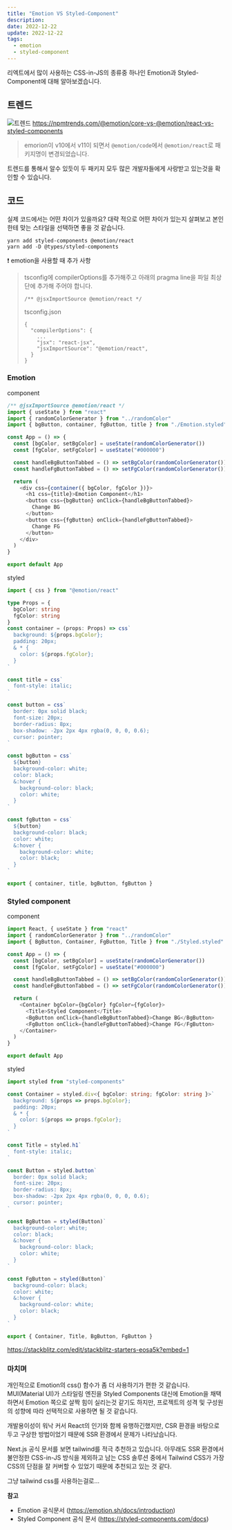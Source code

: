```yaml
---
title: "Emotion VS Styled-Component"
description:
date: 2022-12-22
update: 2022-12-22
tags:
  - emotion
  - styled-component
---
```


리엑트에서 많이 사용하는 CSS-in-JS의 종류중 하나인 Emotion과 Styled-Component에 대해 알아보겠습니다.

## 트렌드

![트렌드](emotion-trends.png)
https://npmtrends.com/@emotion/core-vs-@emotion/react-vs-styled-components

> emorion이 v10에서 v11이 되면서 `@emotion/code`에서 `@emotion/react`로 패키지명이 변경되었습니다.

트렌드를 통해서 알수 있듯이 두 패키지 모두 많은 개발자들에게 사랑받고 있는것을 확인할 수 있습니다.

## 코드

실제 코드에서는 어떤 차이가 있을까요? 대략 적으로 어떤 차이가 있는지 살펴보고 본인한테 맞는 스타일을 선택하면 좋을 것 같습니다.

```
yarn add styled-components @emotion/react
yarn add -D @types/styled-components
```

❗️ emotion을 사용할 때 추가 사항

> tsconfig에 compilerOptions를 추가해주고
> 아래의 pragma line을 파일 최상단에 추가해 주어야 합니다.
>
> ```
> /** @jsxImportSource @emotion/react */
> ```
>
> tsconfig.json
>
> ```
> {
>   "compilerOptions": {
>     ...
>     "jsx": "react-jsx",
>     "jsxImportSource": "@emotion/react",
>   }
> }
> ```

### Emotion

component

```typescript
/** @jsxImportSource @emotion/react */
import { useState } from "react"
import { randomColorGenerator } from "../randomColor"
import { bgButton, container, fgButton, title } from "./Emotion.styled"

const App = () => {
  const [bgColor, setBgColor] = useState(randomColorGenerator())
  const [fgColor, setFgColor] = useState("#000000")

  const handleBgButtonTabbed = () => setBgColor(randomColorGenerator())
  const handleFgButtonTabbed = () => setFgColor(randomColorGenerator())

  return (
    <div css={container({ bgColor, fgColor })}>
      <h1 css={title}>Emotion Component</h1>
      <button css={bgButton} onClick={handleBgButtonTabbed}>
        Change BG
      </button>
      <button css={fgButton} onClick={handleFgButtonTabbed}>
        Change FG
      </button>
    </div>
  )
}

export default App
```

styled

```typescript
import { css } from "@emotion/react"

type Props = {
  bgColor: string
  fgColor: string
}
const container = (props: Props) => css`
  background: ${props.bgColor};
  padding: 20px;
  & * {
    color: ${props.fgColor};
  }
`

const title = css`
  font-style: italic;
`

const button = css`
  border: 0px solid black;
  font-size: 20px;
  border-radius: 8px;
  box-shadow: -2px 2px 4px rgba(0, 0, 0, 0.6);
  cursor: pointer;
`

const bgButton = css`
  ${button}
  background-color: white;
  color: black;
  &:hover {
    background-color: black;
    color: white;
  }
`

const fgButton = css`
  ${button}
  background-color: black;
  color: white;
  &:hover {
    background-color: white;
    color: black;
  }
`

export { container, title, bgButton, fgButton }
```

### Styled component

component

```typescript
import React, { useState } from "react"
import { randomColorGenerator } from "../randomColor"
import { BgButton, Container, FgButton, Title } from "./Styled.styled"

const App = () => {
  const [bgColor, setBgColor] = useState(randomColorGenerator())
  const [fgColor, setFgColor] = useState("#000000")

  const handleBgButtonTabbed = () => setBgColor(randomColorGenerator())
  const handleFgButtonTabbed = () => setFgColor(randomColorGenerator())

  return (
    <Container bgColor={bgColor} fgColor={fgColor}>
      <Title>Styled Component</Title>
      <BgButton onClick={handleBgButtonTabbed}>Change BG</BgButton>
      <FgButton onClick={handleFgButtonTabbed}>Change FG</FgButton>
    </Container>
  )
}

export default App
```

styled

```typescript
import styled from "styled-components"

const Container = styled.div<{ bgColor: string; fgColor: string }>`
  background: ${props => props.bgColor};
  padding: 20px;
  & * {
    color: ${props => props.fgColor};
  }
`

const Title = styled.h1`
  font-style: italic;
`

const Button = styled.button`
  border: 0px solid black;
  font-size: 20px;
  border-radius: 8px;
  box-shadow: -2px 2px 4px rgba(0, 0, 0, 0.6);
  cursor: pointer;
`

const BgButton = styled(Button)`
  background-color: white;
  color: black;
  &:hover {
    background-color: black;
    color: white;
  }
`

const FgButton = styled(Button)`
  background-color: black;
  color: white;
  &:hover {
    background-color: white;
    color: black;
  }
`

export { Container, Title, BgButton, FgButton }
```

https://stackblitz.com/edit/stackblitz-starters-eosa5k?embed=1

### 마치며

개인적으로 Emotion의 css() 함수가 좀 더 사용하기가 편한 것 같습니다. MUI(Material UI)가 스타일링 엔진을 Styled Components 대신에 Emotion을 채택하면서 Emotion 쪽으로 살짝 힘이 실리는것 같기도 하지만, 프로젝트의 성격 및 구성원의 성향에 따라 선택적으로 사용하면 될 것 같습니다.

개발용이성이 워낙 커서 React의 인기와 함께 유행하긴했지만, CSR 환경을 바탕으로 두고 구상한 방법이었기 때문에 SSR 환경에서 문제가 나타났습니다.

Next.js 공식 문서를 보면 tailwind를 적극 추천하고 있습니다. 아무래도 SSR 환경에서 불안정한 CSS-in-JS 방식을 제외하고 남는 CSS 솔루션 중에서 Tailwind CSS가 가장 CSS의 단점을 잘 커버할 수 있었기 때문에 추천되고 있는 것 같다.

그냥 tailwind css를 사용하는걸로...

**참고**

- Emotion 공식문서 (https://emotion.sh/docs/introduction)
- Styled Component 공식 문서 (https://styled-components.com/docs)
